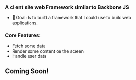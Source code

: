 ### A client site web Framework similar to Backbone JS

- 🥅 Goal: Is to build a framework that I could use to build web applications.

### Core Features:

- Fetch some data
- Render some content on the screen
- Handle user data

## Coming Soon! 